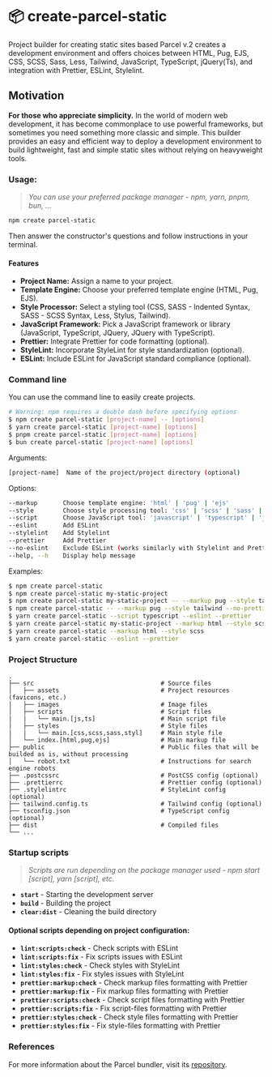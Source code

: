 # 📦 create-parcel-static
Project builder for creating static sites based Parcel v.2 creates a development environment and offers choices between HTML, Pug, EJS, CSS, SCSS, Sass, Less, Tailwind, JavaScript, TypeScript, jQuery(Ts), and integration with Prettier, ESLint, Stylelint.

## Motivation
**For those who appreciate simplicity.** In the world of modern web development, it has become commonplace to use powerful frameworks, but sometimes you need something more classic and simple.
This builder provides an easy and efficient way to deploy a development environment to build lightweight, fast and simple static sites without relying on heavyweight tools.

### Usage: 
> _You can use your preferred package manager - npm, yarn, pnpm, bun, ..._
```bash
npm create parcel-static
```
Then answer the constructor's questions and follow instructions in your terminal.

#### Features
- **Project Name:** Assign a name to your project.
- **Template Engine:** Choose your preferred template engine (HTML, Pug, EJS).
- **Style Processor:** Select a styling tool (CSS, SASS - Indented Syntax, SASS - SCSS Syntax, Less, Stylus, Tailwind).
- **JavaScript Framework:** Pick a JavaScript framework or library (JavaScript, TypeScript, JQuery, JQuery with TypeScript).
- **Prettier:** Integrate Prettier for code formatting (optional).
- **StyleLint:** Incorporate StyleLint for style standardization (optional).
- **ESLint:** Include ESLint for JavaScript standard compliance (optional).

### Command line
You can use the command line to easily create projects. 
```bash
# Warning: npm requires a double dash before specifying options
$ npm create parcel-static [project-name] -- [options]
$ yarn create parcel-static [project-name] [options]
$ pnpm create parcel-static [project-name] [options]
$ bun create parcel-static [project-name] [options]
```
Arguments:
```bash
[project-name]  Name of the project/project directory (optional)
```
Options:
```bash
--markup       Choose template engine: 'html' | 'pug' | 'ejs'
--style        Choose style processing tool: 'css' | 'scss' | 'sass' | 'stylus' | 'less' | 'tailwind'
--script       Choose JavaScript tool: 'javascript' | 'typescript' | 'jquery' | 'jqueryts'
--eslint       Add ESLint
--stylelint    Add Stylelint
--prettier     Add Prettier
--no-eslint    Exclude ESLint (works similarly with Stylelint and Prettier)
--help, --h    Display help message
```
Examples:
```bash
$ npm create parcel-static
$ npm create parcel-static my-static-project
$ npm create parcel-static my-static-project -- --markup pug --style tailwind
$ npm create parcel-static -- --markup pug --style tailwind --no-prettier
$ yarn create parcel-static --script typescript --eslint --prettier
$ yarn create parcel-static my-static-project --markup html --style scss
$ yarn create parcel-static --markup html --style scss
$ yarn create parcel-static --eslint --prettier

```
### Project Structure
    .
    ├── src                                   # Source files
    │   ├── assets                            # Project resources (favicons, etc.)
    │   ├── images                            # Image files
    │   ├── scripts                           # Script files
    |   |   └── main.[js,ts]                  # Main script file
    │   ├── styles                            # Style files
    |   |   └── main.[css,scss,sass,styl]     # Main style file    
    │   └── index.[html,pug,ejs]              # Main markup file
    ├── public                                # Public files that will be builded as is, without processing
    │   └── robot.txt                         # Instructions for search engine robots
    ├── .postcssrc                            # PostCSS config (optional)
    ├── .prettierrc                           # Prettier config (optional)
    ├── .stylelintrc                          # StyleLint config (optional)
    ├── tailwind.config.ts                    # Tailwind config (optional)    
    ├── tsconfig.json                         # TypeScript config (optional)    
    ├── dist                                  # Compiled files
    └── ...
### Startup scripts
> _Scripts are run depending on the package manager used - npm start [script], yarn [script], etc._
- **`start`** - Starting the development server 
- **`build`** - Building the project
- **`clear:dist`** - Cleaning the build directory
#### Optional scripts depending on project configuration:
- **`lint:scripts:check`** - Check scripts with ESLint
- **`lint:scripts:fix`** - Fix scripts issues with ESLint
- **`lint:styles:check`** - Check styles with StyleLint
- **`lint:styles:fix`** - Fix styles issues with StyleLint
- **`prettier:markup:check`** - Check markup files formatting with Prettier
- **`prettier:markup:fix`** - Fix markup files formatting with Prettier
- **`prettier:scripts:check`** - Check script files formatting with Prettier
- **`prettier:scripts:fix`** - Fix script-files formatting with Prettier
- **`prettier:styles:check`** - Check style files formatting with Prettier
- **`prettier:styles:fix`** - Fix style-files formatting with Prettier

### References
For more information about the Parcel bundler, visit its [repository](https://github.com/parcel-bundler/parcel).  

